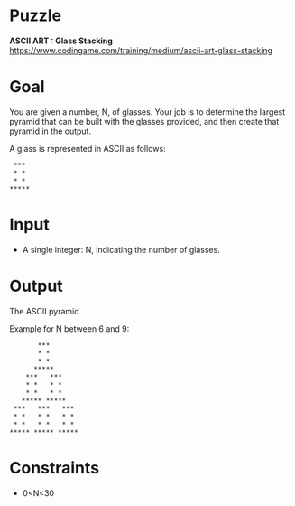 # Puzzle 
**ASCII ART : Glass Stacking** https://www.codingame.com/training/medium/ascii-art-glass-stacking

# Goal
You are given a number, N, of glasses. Your job is to determine the largest pyramid that can be built with the glasses provided, and then create that pyramid in the output.

A glass is represented in ASCII as follows:
```
 ***    
 * *    
 * *    
*****
```
# Input

* A single integer: N, indicating the number of glasses.

# Output

The ASCII pyramid

Example for N between 6 and 9:
```
       ***       
       * *       
       * *       
      *****      
    ***   ***    
    * *   * *    
    * *   * *    
   ***** *****   
 ***   ***   *** 
 * *   * *   * * 
 * *   * *   * * 
***** ***** *****
```

# Constraints
* 0<N<30

